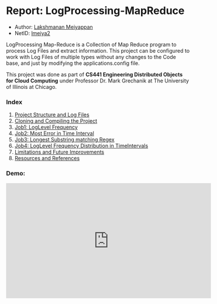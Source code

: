 # Report: LogProcessing-MapReduce

- Author: [Lakshmanan Meiyappan](https://laxmena.com)
- NetID: [lmeiya2](mailto:lmeiya2@uic.edu)

LogProcessing Map-Reduce is a Collection of Map Reduce program to process Log Files and extract information. This project can be configured to work with Log Files of multiple types without any changes to the Code base, and just by modifying the applications.config file.

This project was done as part of __CS441 Engineering Distributed Objects for Cloud Computing__ under Professor Dr. Mark Grechanik at The University of Illinois at Chicago.

### Index
1. [Project Structure and Log Files](./ProjectStructure.md)
2. [Cloning and Compiling the Project](./CloningAndCompiling.md)
3. [Job1: LogLevel Frequency](./Job1_LogFrequency.md)
4. [Job2: Most Error in Time Interval](./Job2_MostError.md)
5. [Job3: Longest Substring matching Regex](./Job3_LongestRegex.md)
6. [Job4: LogLevel Frequency Distribution in TimeIntervals](./Job4_LogFreqDist.md)
7. [Limitations and Future Improvements](./Improvements.md)
8. [Resources and References](./Resources.md)

### Demo:
<iframe width="560" height="315" src="https://www.youtube.com/embed/_YpnZizzuwM" title="YouTube video player" frameborder="0" allow="accelerometer; autoplay; clipboard-write; encrypted-media; gyroscope; picture-in-picture" allowfullscreen></iframe>